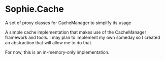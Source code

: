 # Sophie.Cache
A set of proxy classes for CacheManager to simplify its usage

A simple cache implementation that makes use of the CacheManager framework and tools.  I may plan to implement my own someday so I created an abstraction that will allow me to do that.  

For now, this is an in-memory-only implementation.
